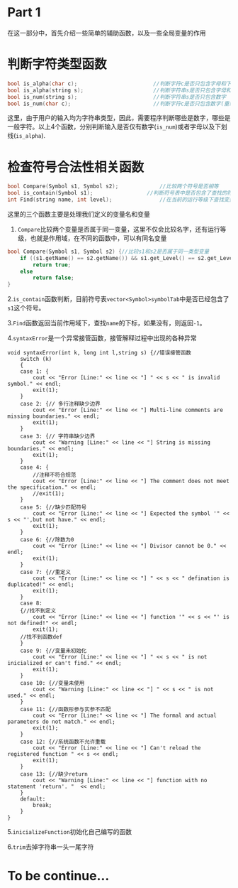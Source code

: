 # Part 1

在这一部分中，首先介绍一些简单的辅助函数，以及一些全局变量的作用
# 判断字符类型函数
 ```C
bool is_alpha(char c);						  //判断字符c是否只包含字母和下划线
bool is_alpha(string s);					  //判断字符串s是否只包含字母和下划线(重载)
bool is_num(string s);						  //判断字符串s是否只包含数字
bool is_num(char c);						  //判断字符c是否只包含数字(重载)
 ```
 这里，由于用户的输入均为字符串类型，因此，需要程序判断哪些是数字，哪些是一般字符。以上4个函数，分别判断输入是否仅有数字(`is_num`)或者字母以及下划线(`is_alpha`).
 # 检查符号合法性相关函数
 
 ```C
bool Compare(Symbol s1, Symbol s2);				//比较两个符号是否相等
bool is_contain(Symbol s1);					//判断符号表中是否包含了查找的符号
int Find(string name, int level);				//在当前的运行等级下查找变量名name
 ```
这里的三个函数主要是处理我们定义的变量名和变量
1. `Compare`比较两个变量是否属于同一变量，这里不仅会比较名字，还有运行等级，也就是作用域，在不同的函数中，可以有同名变量
``` C
bool Compare(Symbol s1, Symbol s2) {//比较s1和s2是否属于同一类型变量
	if ((s1.getName() == s2.getName()) && s1.get_Level() == s2.get_Level())
		return true;
	else
		return false;
}
```
2.`is_contain`函数判断，目前符号表`vector<Symbol>symbolTab`中是否已经包含了`s1`这个符号。

3.`Find`函数返回当前作用域下，查找`name`的下标，如果没有，则返回`-1`。

4.`syntaxError`是一个异常接管函数，接管解释过程中出现的各种异常

```
void syntaxError(int k, long int l,string s) {//错误接管函数
	switch (k)
	{
	case 1: {
		cout << "Error [Line:" << line << "] " << s << " is invalid symbol." << endl;
		exit(1);
	}
	case 2: {// 多行注释缺少边界
		cout << "Error [Line:" << line << "] Multi-line comments are missing boundaries." << endl;
		exit(1);
	}
	case 3: {// 字符串缺少边界
		cout << "Warning [Line:" << line << "] String is missing boundaries." << endl;
		exit(1);
	}
	case 4: {
		//注释不符合规范
		cout << "Error [Line:" << line << "] The comment does not meet the specification." << endl;
		//exit(1);
	}
	case 5: {//缺少匹配符号
		cout << "Error [Line:" << line << "] Expected the symbol '" << s << "',but not have." << endl;
		exit(1);
	}
	case 6: {//除数为0
		cout << "Error [Line:" << line << "] Divisor cannot be 0." << endl;
		exit(1);
	}
	case 7: {//重定义
		cout << "Error [Line:" << line << "] " << s << " defination is duplicated!" << endl;
		exit(1);
	}
	case 8:
	{//找不到定义
		cout << "Error [Line:" << line << "] function '" << s << "' is not defined!" << endl;
		exit(1);
	//找不到函数def
	}
	case 9: {//变量未初始化
		cout << "Error [Line:" << line << "] " << s << " is not inicialized or can't find." << endl;
		exit(1);
	}
	case 10: {//变量未使用
		cout << "Warning [Line:" << line << "] " << s << " is not used." << endl;
	}
	case 11: {//函数形参与实参不匹配
		cout << "Error [Line:" << line << "] The formal and actual parameters do not match." << endl;
		exit(1);
	}
	case 12: {//系统函数不允许重载
		cout << "Error [Line:" << line << "] Can't reload the registered function " << s << endl;
		exit(1);
	}
	case 13: {//缺少return
		cout << "Warning [Line:" << line << "] function with no statement 'return'. "  << endl;
	}
	default:
		break;
	}
}
```
5.`inicializeFunction`初始化自己编写的函数

6.`trim`去掉字符串一头一尾字符
# To be continue...
